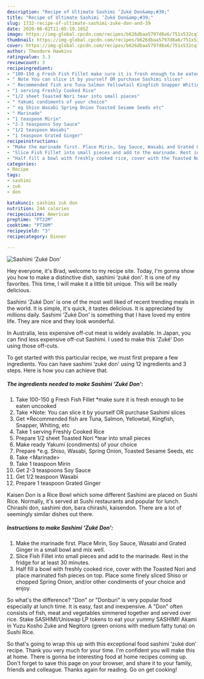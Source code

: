```yaml
---
description: "Recipe of Ultimate Sashimi ‘Zuké Don&amp;#39;"
title: "Recipe of Ultimate Sashimi ‘Zuké Don&amp;#39;"
slug: 1732-recipe-of-ultimate-sashimi-zuke-don-and-39
date: 2020-06-02T11:05:19.185Z
image: https://img-global.cpcdn.com/recipes/b626dbaa5797d8a6/751x532cq70/sashimi-zuke-don-recipe-main-photo.jpg
thumbnail: https://img-global.cpcdn.com/recipes/b626dbaa5797d8a6/751x532cq70/sashimi-zuke-don-recipe-main-photo.jpg
cover: https://img-global.cpcdn.com/recipes/b626dbaa5797d8a6/751x532cq70/sashimi-zuke-don-recipe-main-photo.jpg
author: Theodore Hawkins
ratingvalue: 3.3
reviewcount: 3
recipeingredient:
- "100-150 g Fresh Fish Fillet make sure it is fresh enough to be eaten uncooked"
- " Note You can slice it by yourself OR purchase Sashimi slices"
- " Recommended fish are Tuna Salmon Yellowtail Kingfish Snapper Whiting etc"
- "1 serving Freshly Cooked Rice"
- "1/2 sheet Toasted Nori tear into small pieces"
- " Yakumi condiments of your choice"
- " eg Shiso Wasabi Spring Onion Toasted Sesame Seeds etc"
- " Marinade"
- "1 teaspoon Mirin"
- "2-3 teaspoons Soy Sauce"
- "1/2 teaspoon Wasabi"
- "1 teaspoon Grated Ginger"
recipeinstructions:
- "Make the marinade first. Place Mirin, Soy Sauce, Wasabi and Grated Ginger in a small bowl and mix well."
- "Slice Fish Fillet into small pieces and add to the marinade. Rest in the fridge for at least 30 minutes."
- "Half fill a bowl with freshly cooked rice, cover with the Toasted Nori and place marinated fish pieces on top. Place some finely sliced Shiso or chopped Spring Onion, and/or other condiments of your choice and enjoy."
categories:
- Recipe
tags:
- sashimi
- zuk
- don

katakunci: sashimi zuk don 
nutrition: 244 calories
recipecuisine: American
preptime: "PT22M"
cooktime: "PT30M"
recipeyield: "3"
recipecategory: Dinner

---
```



![Sashimi ‘Zuké Don&#39;](https://img-global.cpcdn.com/recipes/b626dbaa5797d8a6/751x532cq70/sashimi-zuke-don-recipe-main-photo.jpg)

Hey everyone, it's Brad, welcome to my recipe site. Today, I'm gonna show you how to make a distinctive dish, sashimi ‘zuké don&#39;. It is one of my favorites. This time, I will make it a little bit unique. This will be really delicious.

Sashimi ‘Zuké Don&#39; is one of the most well liked of recent trending meals in the world. It is simple, it's quick, it tastes delicious. It is appreciated by millions daily. Sashimi ‘Zuké Don&#39; is something that I have loved my entire life. They are nice and they look wonderful.

In Australia, less expensive off-cut meat is widely available. In Japan, you can find less expensive off-cut Sashimi. I used to make this &#39;Zuké&#39; Don using those off-cuts.


To get started with this particular recipe, we must first prepare a few ingredients. You can have sashimi ‘zuké don&#39; using 12 ingredients and 3 steps. Here is how you can achieve that.

<!--inarticleads1-->

##### The ingredients needed to make Sashimi ‘Zuké Don&#39;:

1. Take 100-150 g Fresh Fish Fillet *make sure it is fresh enough to be eaten uncooked
1. Take  *Note: You can slice it by yourself OR purchase Sashimi slices
1. Get  *Recommended fish are Tuna, Salmon, Yellowtail, Kingfish, Snapper, Whiting, etc
1. Take 1 serving Freshly Cooked Rice
1. Prepare 1/2 sheet Toasted Nori *tear into small pieces
1. Make ready  Yakumi (condiments) of your choice
1. Prepare  *e.g. Shiso, Wasabi, Spring Onion, Toasted Sesame Seeds, etc
1. Take  &lt;Marinade&gt;
1. Take 1 teaspoon Mirin
1. Get 2-3 teaspoons Soy Sauce
1. Get 1/2 teaspoon Wasabi
1. Prepare 1 teaspoon Grated Ginger


Kaisen Don is a Rice Bowl which some different Sashimi are placed on Sushi Rice. Normally, it&#39;s served at Sushi restaurants and popular for lunch. Chirashi don, sashimi don, bara chirashi, kaisendon. There are a lot of seemingly similar dishes out there. 

<!--inarticleads2-->

##### Instructions to make Sashimi ‘Zuké Don&#39;:

1. Make the marinade first. Place Mirin, Soy Sauce, Wasabi and Grated Ginger in a small bowl and mix well.
1. Slice Fish Fillet into small pieces and add to the marinade. Rest in the fridge for at least 30 minutes.
1. Half fill a bowl with freshly cooked rice, cover with the Toasted Nori and place marinated fish pieces on top. Place some finely sliced Shiso or chopped Spring Onion, and/or other condiments of your choice and enjoy.


So what&#39;s the difference? &#34;Don&#34; or &#34;Donburi&#34; is very popular food especially at lunch time. It is easy, fast and inexpensive. A &#34;Don&#34; often consists of fish, meat and vegetables simmered together and served over rice. Stake SASHIMI/Uniswap LP tokens to eat your yummy SASHIMI! Akami in Yuzu Kosho Zuke and Negitoro (green onions with medium fatty tuna) on Sushi Rice. 

So that's going to wrap this up with this exceptional food sashimi ‘zuké don&#39; recipe. Thank you very much for your time. I'm confident you will make this at home. There is gonna be interesting food at home recipes coming up. Don't forget to save this page on your browser, and share it to your family, friends and colleague. Thanks again for reading. Go on get cooking!
